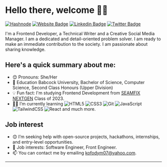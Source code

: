 # Hello there, welcome 👋🏾

[![Hashnode](https://img.shields.io/badge/Hashnode-2962FF?style=for-the-badge&logo=hashnode&logoColor=white)](https://kofocole.hashnode.dev/)
[![Website Badge](https://img.shields.io/badge/-KOFOCOLE.com-000000?style=for-the-badge&logo=Google-Chrome&logoColor=white&link=https://KOFOCOLE.com)](https://KOFOCOLE.com)
[![Linkedin Badge](https://img.shields.io/badge/-KOFOCOLE-blue?style=for-the-badge&logo=Linkedin&logoColor=white&link=https://www.linkedin.com/in/kofo-cole)](https://www.linkedin.com/in/kofo-cole)
[![Twitter Badge](https://img.shields.io/badge/-@kof_Oyin-1ca0f1?style=for-the-badge&logo=twitter&logoColor=white&link=https://twitter.com/kof_Oyin)](https://twitter.com/kof_Oyin)


I'm a Frontend Developer, a Technical Writer and a Creative Social Media Manager. I am a dedicated and detail-oriented problem solver. I am ready to make an immediate contribution to the society.
I am passionate about sharing knowledge.

## **Here's a quick summary about me**:

- 😊 Pronouns: She/Her
- 💼 Education Babcock University, Bachelor of Science, Computer Science, Second Class Honours (Upper Division)
- 💡 Fun fact: I'm studying Frontend Development from [SEAMFIX NEXTGEN](https://seamfixnextgen.com/) Class of 2023.
- 🌱🌱 I’m currently learning
  ![HTML5](https://img.shields.io/badge/html5-%23E34F26.svg?style=for-the-badge&logo=html5&logoColor=white) ![CSS3](https://img.shields.io/badge/css3-%231572B6.svg?style=for-the-badge&logo=css3&logoColor=white)
  ![Git](https://img.shields.io/badge/git-%23F05033.svg?style=for-the-badge&logo=git&logoColor=white) ![JavaScript](https://img.shields.io/badge/javascript-%23323330.svg?style=for-the-badge&logo=javascript&logoColor=%23F7DF1E)
  ![TailwindCSS](https://img.shields.io/badge/tailwindcss-%2338B2AC.svg?style=for-the-badge&logo=tailwind-css&logoColor=white) ![React](https://img.shields.io/badge/react-%2320232a.svg?style=for-the-badge&logo=react&logoColor=%2361DAFB) and much more.

## Job interest

- 😊 I’m seeking help with open-source projects, hackathons, internships, and entry-level opportunities.
- 💼 Job interests: Software Engineer, Front Engineer.
- 📫 You can contact me by emailing [kofodym07@yahoo.com](mailto:kofodym07@yahoo.com).
***
